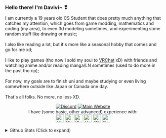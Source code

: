 ### Hello there! I'm Davivi~ ❣
<p>
  I am currently a 19 years old CS Student that does pretty much anything that catches my attention, which goes from game modding, mathematics and coding (my area), to even 3d modeling sometimes, and experimenting some random stuff like drawing or music; <br> 
  <br> 
  I also like reading a lot, but it's more like a seasonal hobby that comes and go for me xd; <br> 
  <br> 
  I like to play games (tho now I sold my soul to <a href="https://vrchat.com/" target="_blank">VRChat</a> xD) with friends and watching anime and/or reading manga/LN sometimes (used to do more in the past tho rip); <br> 
  <br> 
  For now, my goals are to finish uni and maybe studying or even living somewhere outside like Japan or Canada one day. <br>
  <br> 
  That's all folks. No more, no less XD.
</p>
<p align="center">
  <a href="https://discord.com/users/227477384356429824" target="_blank"><img alt="Discord" src="https://img.shields.io/static/v1?label=Davi&message=%230003&style=for-the-badge&logo=appveyor&color=7289DA&logo=Discord" /></a>
  <a href="https://davi.codes" target="_blank"><img alt="Main Website" src="https://img.shields.io/website?label=davi.codes&style=for-the-badge&url=https%3A%2F%2Fdavi.codes" /></a> <br>
  I have (some basic, other advanced) experience with: <br>
  <img alt="Visual Studio 2019" width="26px" src="https://davi.codes/giticons/vs2019.png" />
  <img alt="Risc-V" width="26px" src="https://davi.codes/giticons/risc-v.png" />
  <img alt="Blender3D" width="26px" src="https://davi.codes/giticons/blender.png" />
  <img alt="Unity3D" width="26px" src="https://davi.codes/giticons/unity.png" />
  <img alt="GitHub" width="26px" src="https://davi.codes/giticons/github.png" />
  <img alt="Node.js" width="26px" src="https://davi.codes/giticons/nodejs.png" />

</p>

<details>
  <summary>Github Stats (Click to expand)</summary>
  <br>
  
  <p align="center">
    <img alt="Davi's GitHub Stats" src="https://github-readme-stats.vercel.app/api?username=d-mageek&count_private=true&show_icons=true&theme=material-palenight" />
  </p>
  
  <p align="center">
    (I swear this is wrong but here we go lol) <br>
    <img alt="Top Languages" src="https://github-readme-stats.vercel.app/api/top-langs/?username=d-mageek&langs_count=8&theme=material-palenight" />
  </p>
  
  <p align="center">
    <img alt="" src="https://komarev.com/ghpvc/?username=d-mageek&color=brightgreen&style=flat-square" />
  </p>
  
  <br>
</details>
